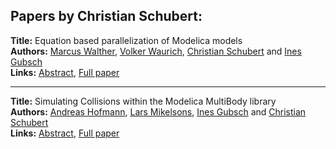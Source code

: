<h2>Papers by Christian Schubert:</h2>
<p>
<b>Title:</b> Equation based parallelization of Modelica models<br />
<b>Authors:</b> <a href="../authors/author_329.html">Marcus Walther</a>, <a href="../authors/author_331.html">Volker Waurich</a>, <a href="../authors/author_282.html">Christian Schubert</a> and <a href="../authors/author_122.html">Ines Gubsch</a><br />
<b>Links:</b> <a href="../abstracts/abstract_129.pdf">Abstract</a>, <a href="../submissions/ECP140961213_WaltherWaurichSchubertGubsch.pdf">Full paper</a>
</p>
<hr />
<p>
<b>Title:</b> Simulating Collisions within the Modelica MultiBody library<br />
<b>Authors:</b> <a href="../authors/author_136.html">Andreas Hofmann</a>, <a href="../authors/author_210.html">Lars Mikelsons</a>, <a href="../authors/author_122.html">Ines Gubsch</a> and <a href="../authors/author_282.html">Christian Schubert</a><br />
<b>Links:</b> <a href="../abstracts/abstract_100.pdf">Abstract</a>, <a href="../submissions/ECP14096949_HofmannMikelsonsGubschSchubert.pdf">Full paper</a>
</p>